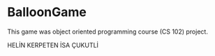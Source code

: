 # BalloonGame

This game was object oriented programming course (CS 102) project. 

HELİN KERPETEN
İSA ÇUKUTLİ
